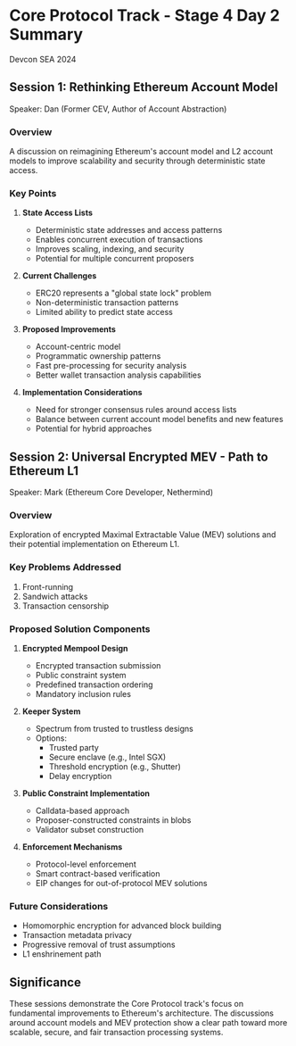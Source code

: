 # Core Protocol Track - Stage 4 Day 2 Summary
Devcon SEA 2024

## Session 1: Rethinking Ethereum Account Model
Speaker: Dan (Former CEV, Author of Account Abstraction)

### Overview
A discussion on reimagining Ethereum's account model and L2 account models to improve scalability and security through deterministic state access.

### Key Points

1. **State Access Lists**
   - Deterministic state addresses and access patterns
   - Enables concurrent execution of transactions
   - Improves scaling, indexing, and security
   - Potential for multiple concurrent proposers

2. **Current Challenges**
   - ERC20 represents a "global state lock" problem
   - Non-deterministic transaction patterns
   - Limited ability to predict state access

3. **Proposed Improvements**
   - Account-centric model
   - Programmatic ownership patterns
   - Fast pre-processing for security analysis
   - Better wallet transaction analysis capabilities

4. **Implementation Considerations**
   - Need for stronger consensus rules around access lists
   - Balance between current account model benefits and new features
   - Potential for hybrid approaches

## Session 2: Universal Encrypted MEV - Path to Ethereum L1
Speaker: Mark (Ethereum Core Developer, Nethermind)

### Overview
Exploration of encrypted Maximal Extractable Value (MEV) solutions and their potential implementation on Ethereum L1.

### Key Problems Addressed
1. Front-running
2. Sandwich attacks
3. Transaction censorship

### Proposed Solution Components

1. **Encrypted Mempool Design**
   - Encrypted transaction submission
   - Public constraint system
   - Predefined transaction ordering
   - Mandatory inclusion rules

2. **Keeper System**
   - Spectrum from trusted to trustless designs
   - Options:
     - Trusted party
     - Secure enclave (e.g., Intel SGX)
     - Threshold encryption (e.g., Shutter)
     - Delay encryption

3. **Public Constraint Implementation**
   - Calldata-based approach
   - Proposer-constructed constraints in blobs
   - Validator subset construction

4. **Enforcement Mechanisms**
   - Protocol-level enforcement
   - Smart contract-based verification
   - EIP changes for out-of-protocol MEV solutions

### Future Considerations
- Homomorphic encryption for advanced block building
- Transaction metadata privacy
- Progressive removal of trust assumptions
- L1 enshrinement path

## Significance
These sessions demonstrate the Core Protocol track's focus on fundamental improvements to Ethereum's architecture. The discussions around account models and MEV protection show a clear path toward more scalable, secure, and fair transaction processing systems. 